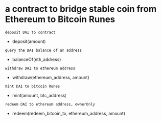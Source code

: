 # a contract to bridge stable coin from Ethereum to Bitcoin Runes

`deposit DAI to contract`
- deposit(amount)

`query the DAI balance of an address`
- balanceOf(eth_address)

`withdraw DAI to ethereum address`
- withdraw(ethereum_address, amount)

`mint DAI to bitcoin Runes`
- mint(amount, btc_address)

`redeem DAI to ethereum address, ownerOnly`
- redeem(redeem_bitcoin_tx, ethereum_address, amount)
